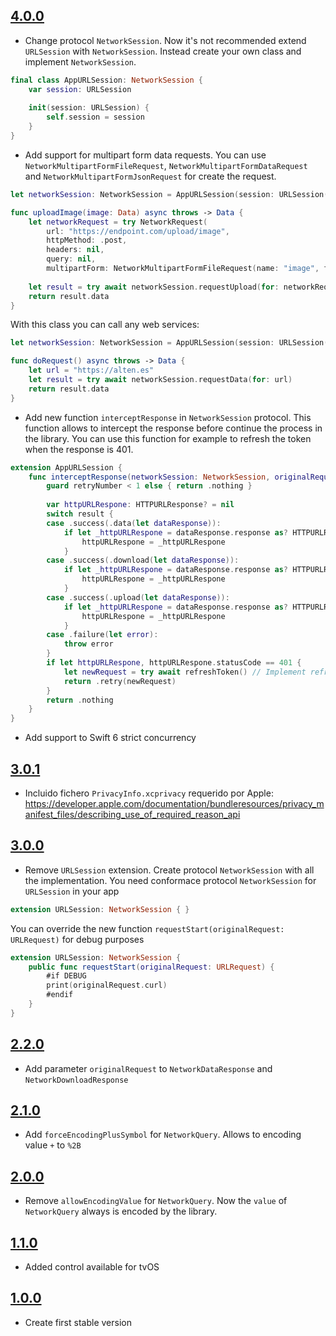 ## [4.0.0](https://github.com/SDOSLabs/ALTENNetwork/tree/4.0.0)
- Change protocol `NetworkSession`. Now it's not recommended extend `URLSession` with `NetworkSession`. Instead create your own class and implement `NetworkSession`.

``` swift
final class AppURLSession: NetworkSession {
    var session: URLSession
    
    init(session: URLSession) {
        self.session = session
    }
}
```
- Add support for multipart form data requests. You can use `NetworkMultipartFormFileRequest`, `NetworkMultipartFormDataRequest` and `NetworkMultipartFormJsonRequest` for create the request.

``` swift
let networkSession: NetworkSession = AppURLSession(session: URLSession(configuration: configuration, delegate: nil, delegateQueue: nil))

func uploadImage(image: Data) async throws -> Data {
    let networkRequest = try NetworkRequest(
        url: "https://endpoint.com/upload/image",
        httpMethod: .post,
        headers: nil,
        query: nil,
        multipartForm: NetworkMultipartFormFileRequest(name: "image", filename: "profile.png", value: Data(), contentType: "application/png"))
    
    let result = try await networkSession.requestUpload(for: networkRequest)
    return result.data
}
```

With this class you can call any web services:

``` swift
let networkSession: NetworkSession = AppURLSession(session: URLSession(configuration: configuration, delegate: nil, delegateQueue: nil))

func doRequest() async throws -> Data {
    let url = "https://alten.es"
    let result = try await networkSession.requestData(for: url)
    return result.data
}
````

- Add new function `interceptResponse` in `NetworkSession` protocol. This function allows to intercept the response before continue the process in the library. You can use this function for example to refresh the token when the response is 401.

``` swift
extension AppURLSession {
    func interceptResponse(networkSession: NetworkSession, originalRequest: URLRequest, retryNumber: Int, result: Result<NetworkSessionInterception, Error>) async throws -> NetworkSessionInterceptionResult {
        guard retryNumber < 1 else { return .nothing }
        
        var httpURLRespone: HTTPURLResponse? = nil
        switch result {
        case .success(.data(let dataResponse)):
            if let _httpURLRespone = dataResponse.response as? HTTPURLResponse {
                httpURLRespone = _httpURLRespone
            }
        case .success(.download(let dataResponse)):
            if let _httpURLRespone = dataResponse.response as? HTTPURLResponse {
                httpURLRespone = _httpURLRespone
            }
        case .success(.upload(let dataResponse)):
            if let _httpURLRespone = dataResponse.response as? HTTPURLResponse {
                httpURLRespone = _httpURLRespone
            }
        case .failure(let error):
            throw error
        }
        if let httpURLRespone, httpURLRespone.statusCode == 401 {
            let newRequest = try await refreshToken() // Implement refresh and return a new request with others authentication headers
            return .retry(newRequest)
        }
        return .nothing
    }
}
``` 

- Add support to Swift 6 strict concurrency

## [3.0.1](https://github.com/SDOSLabs/ALTENNetwork/tree/3.0.1)
- Incluido fichero `PrivacyInfo.xcprivacy` requerido por Apple: https://developer.apple.com/documentation/bundleresources/privacy_manifest_files/describing_use_of_required_reason_api

## [3.0.0](https://github.com/SDOSLabs/ALTENNetwork/tree/3.0.0)

- Remove `URLSession` extension. Create protocol `NetworkSession` with all the implementation. You need conformace protocol `NetworkSession` for `URLSession` in your app
``` swift
extension URLSession: NetworkSession { }
```

You can override the new function `requestStart(originalRequest: URLRequest)` for debug purposes
``` swift 
extension URLSession: NetworkSession {
    public func requestStart(originalRequest: URLRequest) {
        #if DEBUG
        print(originalRequest.curl)
        #endif
    }
}
``` 

## [2.2.0](https://github.com/SDOSLabs/ALTENNetwork/tree/2.2.0)

- Add parameter `originalRequest` to `NetworkDataResponse` and `NetworkDownloadResponse`
 
## [2.1.0](https://github.com/SDOSLabs/ALTENNetwork/tree/2.1.0)

- Add `forceEncodingPlusSymbol` for `NetworkQuery`. Allows to encoding value `+` to `%2B`

## [2.0.0](https://github.com/SDOSLabs/ALTENNetwork/tree/2.0.0)

- Remove `allowEncodingValue` for `NetworkQuery`. Now the `value` of `NetworkQuery` always is encoded by the library.

## [1.1.0](https://github.com/SDOSLabs/ALTENNetwork/tree/1.1.0)

- Added control available for tvOS

## [1.0.0](https://github.com/SDOSLabs/ALTENNetwork/tree/1.0.0)

- Create first stable version
